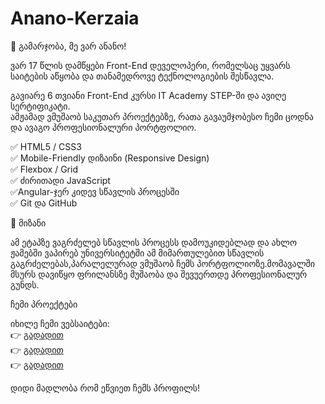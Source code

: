 # Anano-Kerzaia
👋 გამარჯობა, მე ვარ ანანო! 

ვარ 17 წლის დამწყები Front-End დეველოპერი, რომელსაც უყვარს საიტების აწყობა და თანამედროვე ტექნოლოგიების შესწავლა.

 გავიარე 6 თვიანი Front-End კურსი IT Academy STEP-ში და ავიღე სერტიფიკატი.  
ამჟამად ვმუშაობ საკუთარ პროექტებზე, რათა გავაუმჯობესო ჩემი ცოდნა და ავაგო პროფესიონალური პორტფოლიო.

 ✅ HTML5 / CSS3  
 ✅ Mobile-Friendly დიზაინი (Responsive Design)  
 ✅ Flexbox / Grid  
 ✅ ძირითადი JavaScript  
 ✅Angular-ჯერ კიდევ სწავლის პროცესში  
 ✅ Git და GitHub


 🎯 მიზანი

ამ ეტაპზე ვაგრძელებ სწავლის პროცესს დამოუკიდებლად და ახლო ჟამებში ვაპირებ უნივერსიტეტში ამ მიმართულებით სწავლის გაგრძელებას,პარალელურად ვმუშაობ ჩემს პორტფოლიოზე.მომავალში მსურს დავიწყო ფრილანსზე მუშაობა და შევუერთდე პროფესიონალურ გუნდს.

ჩემი პროექტები

იხილე ჩემი ვებსაიტები:  
👉 [გადადით](https://github.com/ananokerzaia/HTML-CSS.git/)  
👉 [გადადით](https://github.com/ananokerzaia/Hotel-Reservation.git/)  
👉 [გადადით](https://github.com/ananokerzaia/Online-Restaurant.git/) 

დიდი მადლობა რომ ეწვიეთ ჩემს პროფილს!

